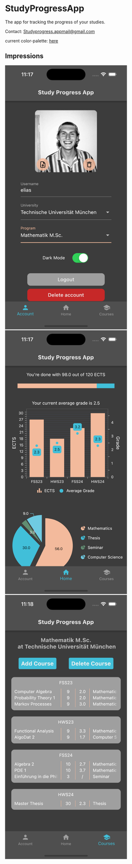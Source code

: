 # StudyProgressApp

The app for tracking the progress of your studies.

Contact: Studyprogress.appmail@gmail.com

current color-palette: <a href="https://coolors.co/1a3a3a-f3ba9c-41bfd9">here</a> 

## Impressions

<img src="https://github.com/EliasReutelsterz/spa/blob/main/README_images/account_dark.png" width="400" alt="Account"/>

<img src="https://github.com/EliasReutelsterz/spa/blob/main/README_images/home_dark.png" width="400" alt="Home"/>

<img src="https://github.com/EliasReutelsterz/spa/blob/main/README_images/courses_dark.png" width="400" alt="Courses"/>